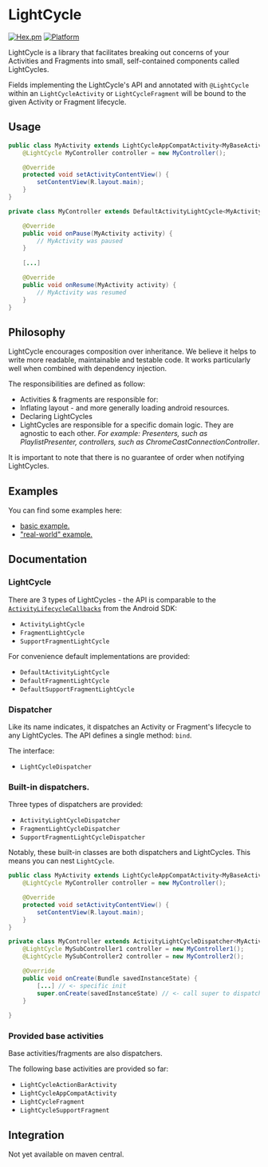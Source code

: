 # LightCycle

[![Hex.pm](https://img.shields.io/hexpm/l/plug.svg)](http://www.apache.org/licenses/LICENSE-2.0) [![Platform](https://img.shields.io/badge/platform-android-green.svg)](http://developer.android.com/index.html)

LightCycle is a library that facilitates breaking out concerns of your Activities and Fragments into small, self-contained components called LightCycles.

Fields implementing the LightCycle's API and annotated with `@LightCycle` within an `LightCycleActivity` or `LightCycleFragment` will be bound to the given Activity or Fragment lifecycle. 

## Usage 

```java
public class MyActivity extends LightCycleAppCompatActivity<MyBaseActivity> {
    @LightCycle MyController controller = new MyController();

    @Override
    protected void setActivityContentView() {
        setContentView(R.layout.main);
    }
}
```

```java
private class MyController extends DefaultActivityLightCycle<MyActivity> {

    @Override
    public void onPause(MyActivity activity) {
        // MyActivity was paused
    }
    
    [...]

    @Override
    public void onResume(MyActivity activity) {
        // MyActivity was resumed
    }
}
```

## Philosophy

LightCycle encourages composition over inheritance. We believe it helps to write more readable, maintainable and testable code. It works particularly well when combined with dependency injection.

The responsibilities are defined as follow:
- Activities & fragments are responsible for:
 - Inflating layout - and more generally loading android resources.
 - Declaring LightCycles
- LightCycles are responsible for a specific domain logic. They are agnostic to each other. *For example: Presenters, such as PlaylistPresenter, controllers, such as ChromeCastConnectionController*.

It is important to note that there is no guarantee of order when notifying LightCycles. 

## Examples

You can find some examples here:
- [basic example.](examples/basic)
- ["real-world" example.](examples/real-world)

## Documentation 

### LightCycle

There are 3 types of LightCycles - the API is comparable to the  [`ActivityLifecycleCallbacks`](http://developer.android.com/reference/android/app/Application.ActivityLifecycleCallbacks.html) from the Android SDK:
- `ActivityLightCycle`
- `FragmentLightCycle`
- `SupportFragmentLightCycle`

For convenience default implementations are provided:
- `DefaultActivityLightCycle`
- `DefaultFragmentLightCycle`
- `DefaultSupportFragmentLightCycle`

### Dispatcher

Like its name indicates, it dispatches an Activity or Fragment's lifecycle to any LightCycles. The API defines a single method: `bind`.

The interface:
- `LightCycleDispatcher`

### Built-in dispatchers. 

Three types of dispatchers are provided:
- `ActivityLightCycleDispatcher`
- `FragmentLightCycleDispatcher`
- `SupportFragmentLightCycleDispatcher`

Notably, these built-in classes are both dispatchers and LightCycles. This means you can nest `LightCycle`. 

```java
public class MyActivity extends LightCycleAppCompatActivity<MyBaseActivity> {
    @LightCycle MyController controller = new MyController();

    @Override
    protected void setActivityContentView() {
        setContentView(R.layout.main);
    }
}
```

```java
private class MyController extends ActivityLightCycleDispatcher<MyActivity> {
    @LightCycle MySubController1 controller = new MyController1();
    @LightCycle MySubController2 controller = new MyController2();

    @Override
    public void onCreate(Bundle savedInstanceState) {
        [...] // <- specific init 
        super.onCreate(savedInstanceState) // <- call super to dispatch.
    }
    
}
```

### Provided base activities

Base activities/fragments are also dispatchers. 

The following base activities are provided so far:
- `LightCycleActionBarActivity`
- `LightCycleAppCompatActivity`
- `LightCycleFragment`
- `LightCycleSupportFragment`

## Integration 

Not yet available on maven central.
